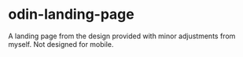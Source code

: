 # odin-landing-page
A landing page from the design provided with minor adjustments from myself. Not designed for mobile.
